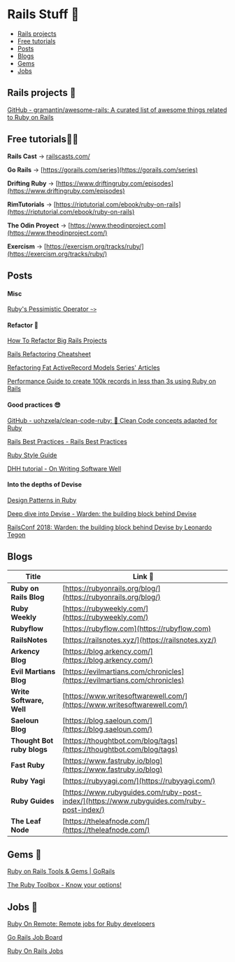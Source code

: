 # Rails Stuff 🚂

* [Rails projects](#-rails-projects)
* [Free tutorials](#free-tutorials)
* [Posts](#posts)
* [Blogs](#blogs)
* [Gems](#gems)
* [Jobs](#jobs)

## Rails projects 📌

[GitHub - gramantin/awesome-rails: A curated list of awesome things related to Ruby on Rails](https://github.com/gramantin/awesome-rails#open-source-rails-apps)

## Free tutorials👩‍🏫

**Rails Cast** → [railscasts.com/](http://railscasts.com/)

**Go Rails** → [https://gorails.com/series](https://gorails.com/series)

**Drifting Ruby** → [https://www.driftingruby.com/episodes](https://www.driftingruby.com/episodes)

**RimTutorials** → [https://riptutorial.com/ebook/ruby-on-rails](https://riptutorial.com/ebook/ruby-on-rails)

**The Odin Proyect** → [https://www.theodinproject.com](https://www.theodinproject.com/)

**Exercism** → [https://exercism.org/tracks/ruby/](https://exercism.org/tracks/ruby/)


## Posts

#### Misc

[Ruby's Pessimistic Operator `~>`](https://thoughtbot.com/blog/rubys-pessimistic-operator)

#### Refactor 🔧

  [How To Refactor Big Rails Projects](https://medium.com/shyftplan-techblog/how-to-refactor-big-rails-projects-12fc4e4ddcd2)

  [Rails Refactoring Cheatsheet](https://github.com/slavadev/rails_refactoring_cheatsheet)

  [Refactoring Fat ActiveRecord Models Series' Articles](https://dev.to/vladhilko/series/22841)

  [Performance Guide to create 100k records in less than 3s using Ruby on Rails](https://dev.to/justthev/performance-guide-to-create-100k-records-in-less-than-3s-using-ruby-on-rails-3k07)

#### Good practices 😎

[GitHub - uohzxela/clean-code-ruby: 🛁 Clean Code concepts adapted for Ruby](https://github.com/uohzxela/clean-code-ruby)


[Rails Best Practices - Rails Best Practices](https://rails-bestpractices.com/)

[Ruby Style Guide](https://ruby-style-guide.shopify.dev/#collections)

[DHH tutorial - On Writing Software Well](https://www.youtube.com/playlist?list=PL9wALaIpe0Py6E_oHCgTrD6FvFETwJLlx)


#### Into the depths of Devise

[Design Patterns in Ruby](https://github.com/davidgf/design-patterns-in-ruby)


[Deep dive into Devise - Warden: the building block behind Devise](https://speakerdeck.com/tegon/warden-the-building-block-behind-devise)

[RailsConf 2018: Warden: the building block behind Devise by Leonardo Tegon](https://www.youtube.com/watch?v=QBJ3G40fxHg)

## Blogs

| Title | Link 🔗 |
| --- | --- |
| **Ruby on Rails Blog** | [https://rubyonrails.org/blog/](https://rubyonrails.org/blog/) |
| **Ruby Weekly** | [https://rubyweekly.com/](https://rubyweekly.com/) | 
| **Rubyflow** | [https://rubyflow.com](https://rubyflow.com) |
| **RailsNotes** | [https://railsnotes.xyz/](https://railsnotes.xyz/) |
| **Arkency Blog** | [https://blog.arkency.com/](https://blog.arkency.com/) |
| **Evil Martians Blog** | [https://evilmartians.com/chronicles](https://evilmartians.com/chronicles) |
| **Write Software, Well** | [https://www.writesoftwarewell.com/](https://www.writesoftwarewell.com/) |
| **Saeloun Blog** | [https://blog.saeloun.com/](https://blog.saeloun.com/) |
| **Thought Bot ruby blogs** | [https://thoughtbot.com/blog/tags](https://thoughtbot.com/blog/tags) |
| **Fast Ruby** | [https://www.fastruby.io/blog](https://www.fastruby.io/blog) |
| **Ruby Yagi** | [https://rubyyagi.com/](https://rubyyagi.com/) |
| **Ruby Guides** | [https://www.rubyguides.com/ruby-post-index/](https://www.rubyguides.com/ruby-post-index/) |
| **The Leaf Node** | [https://theleafnode.com/](https://theleafnode.com/) | 

## Gems 💎

[Ruby on Rails Tools & Gems | GoRails](https://gorails.com/tool_categories/)

[The Ruby Toolbox - Know your options!](https://www.ruby-toolbox.com/)

## **Jobs** 💼

[Ruby On Remote: Remote jobs for Ruby developers](https://rubyonremote.com/)

[Go Rails Job Board](https://jobs.gorails.com/)

[Ruby On Rails Jobs](https://www.ruby-on-rails-jobs.com/)
